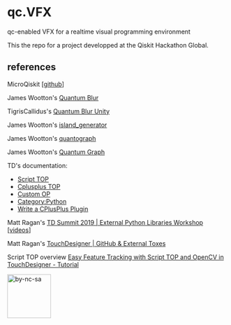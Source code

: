 # qc.VFX
qc-enabled VFX for a realtime visual programming environment


This the repo for a project developped at the Qiskit Hackathon Global.



## references

MicroQiskit [[github](https://github.com/qiskit-community/MicroQiskit)]

James Wootton's [Quantum Blur](https://github.com/qiskit-community/QuantumBlur)

TigrisCallidus's [Quantum Blur Unity](https://github.com/TigrisCallidus/QuantumBlurUnity)

James Wootton's [island_generator](https://gist.github.com/quantumjim/9fbd7918fc551f45304c22ec1feced3b)

James Wootton's [quantograph](https://github.com/quantumjim/quantograph)

James Wootton's [Quantum Graph](https://github.com/qiskit-community/QuantumGraph)

TD's documentation:
- [Script TOP](https://docs.derivative.ca/Script_TOP)
- [Cplusplus TOP](https://docs.derivative.ca/CPlusPlus_TOP)
- [Custom OP](https://docs.derivative.ca/Custom_Operators)
- [Category:Python](http://docs.derivative.ca/Category:Python)
- [Write a CPlusPlus Plugin](https://docs.derivative.ca/Write_a_CPlusPlus_Plugin)

Matt Ragan's [TD Summit 2019 | External Python Libraries Workshop](https://github.com/mir-lab/touchdesigner-summit-2019-external-python) [[videos](https://www.youtube.com/playlist?list=PLBjvv2l4Z43gfg65BUGGQDz2ue10eTgjK)]

Matt Ragan's [TouchDesigner | GitHub & External Toxes](https://www.youtube.com/playlist?list=PLBjvv2l4Z43goGuS1CC8Xg9zJ84SxYUaE)

Script TOP overview [Easy Feature Tracking with Script TOP and OpenCV in TouchDesigner - Tutorial](https://www.youtube.com/watch?v=1Uw2PWTR_XM)







[<img src="https://upload.wikimedia.org/wikipedia/commons/thumb/b/bd/CC-BY-NC-SA.svg/640px-CC-BY-NC-SA.svg.png" alt="by-nc-sa" width="100"/>](https://creativecommons.org/licenses/)
